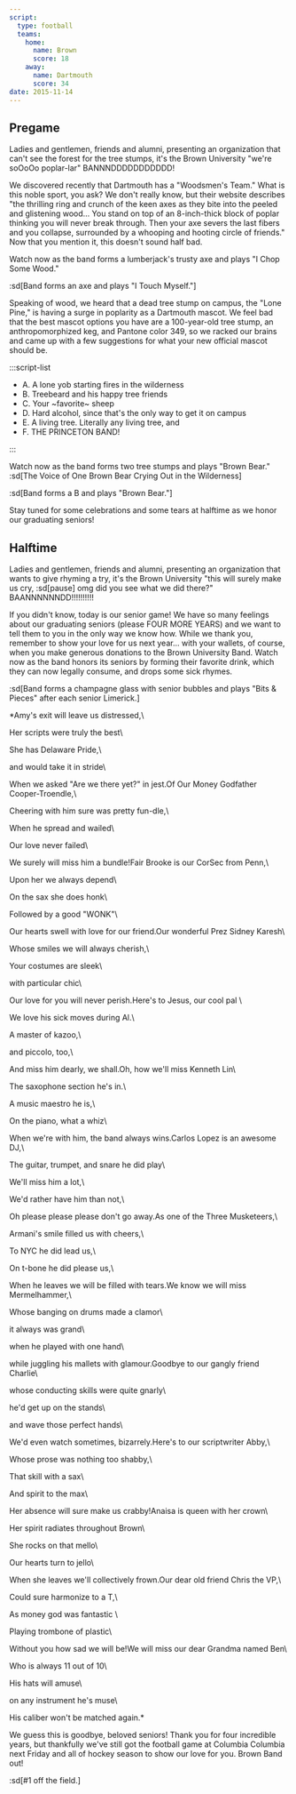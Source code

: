 ```yaml
---
script:
  type: football
  teams:
    home:
      name: Brown
      score: 18
    away:
      name: Dartmouth
      score: 34
date: 2015-11-14
---
```


## Pregame

Ladies and gentlemen, friends and alumni, presenting an organization that can't see the forest for the tree stumps, it's the Brown University "we're soOoOo poplar-lar" BANNNDDDDDDDDDDD!

We discovered recently that Dartmouth has a "Woodsmen's Team." What is this noble sport, you ask? We don't really know, but their website describes "the thrilling ring and crunch of the keen axes as they bite into the peeled and glistening wood... You stand on top of an 8-inch-thick block of poplar thinking you will never break through. Then your axe severs the last fibers and you collapse, surrounded by a whooping and hooting circle of friends." Now that you mention it, this doesn't sound half bad.

Watch now as the band forms a lumberjack's trusty axe and plays "I Chop Some Wood."

:sd[Band forms an axe and plays "I Touch Myself."]

Speaking of wood, we heard that a dead tree stump on campus, the "Lone Pine," is having a surge in poplarity as a Dartmouth mascot. We feel bad that the best mascot options you have are a 100-year-old tree stump, an anthropomorphized keg, and Pantone color 349, so we racked our brains and came up with a few suggestions for what your new official mascot should be.

:::script-list

- A. A lone yob starting fires in the wilderness
- B. Treebeard and his happy tree friends
- C. Your ~favorite~ sheep
- D. Hard alcohol, since that's the only way to get it on campus
- E. A living tree. Literally any living tree, and
- F. THE PRINCETON BAND!

:::

Watch now as the band forms two tree stumps and plays "Brown Bear." :sd[The Voice of One Brown Bear Crying Out in the Wilderness]

:sd[Band forms a B and plays "Brown Bear."]

Stay tuned for some celebrations and some tears at halftime as we honor our graduating seniors!

## Halftime

Ladies and gentlemen, friends and alumni, presenting an organization that wants to give rhyming a try, it's the Brown University "this will surely make us cry, :sd[pause] omg did you see what we did there?" BAANNNNNNDD!!!!!!!!!!

If you didn't know, today is our senior game! We have so many feelings about our graduating seniors (please FOUR MORE YEARS) and we want to tell them to you in the only way we know how. While we thank you, remember to show your love for us next year... with your wallets, of course, when you make generous donations to the Brown University Band. Watch now as the band honors its seniors by forming their favorite drink, which they can now legally consume, and drops some sick rhymes.

:sd[Band forms a champagne glass with senior bubbles and plays "Bits & Pieces" after each senior Limerick.]

\*Amy's exit will leave us distressed,\

Her scripts were truly the best\

She has Delaware Pride,\

and would take it in stride\

When we asked "Are we there yet?" in jest.Of Our Money Godfather Cooper-Troendle,\

Cheering with him sure was pretty fun-dle,\

When he spread and wailed\

Our love never failed\

We surely will miss him a bundle!Fair Brooke is our CorSec from Penn,\

Upon her we always depend\

On the sax she does honk\

Followed by a good "WONK"\

Our hearts swell with love for our friend.Our wonderful Prez Sidney Karesh\

Whose smiles we will always cherish,\

Your costumes are sleek\

with particular chic\

Our love for you will never perish.Here's to Jesus, our cool pal \

We love his sick moves during Al.\

A master of kazoo,\

and piccolo, too,\

And miss him dearly, we shall.Oh, how we'll miss Kenneth Lin\

The saxophone section he's in.\

A music maestro he is,\

On the piano, what a whiz\

When we're with him, the band always wins.Carlos Lopez is an awesome DJ,\

The guitar, trumpet, and snare he did play\

We'll miss him a lot,\

We'd rather have him than not,\

Oh please please please don't go away.As one of the Three Musketeers,\

Armani's smile filled us with cheers,\

To NYC he did lead us,\

On t-bone he did please us,\

When he leaves we will be filled with tears.We know we will miss Mermelhammer,\

Whose banging on drums made a clamor\

it always was grand\

when he played with one hand\

while juggling his mallets with glamour.Goodbye to our gangly friend Charlie\

whose conducting skills were quite gnarly\

he'd get up on the stands\

and wave those perfect hands\

We'd even watch sometimes, bizarrely.Here's to our scriptwriter Abby,\

Whose prose was nothing too shabby,\

That skill with a sax\

And spirit to the max\

Her absence will sure make us crabby!Anaisa is queen with her crown\

Her spirit radiates throughout Brown\

She rocks on that mello\

Our hearts turn to jello\

When she leaves we'll collectively frown.Our dear old friend Chris the VP,\

Could sure harmonize to a T,\

As money god was fantastic \

Playing trombone of plastic\

Without you how sad we will be!We will miss our dear Grandma named Ben\

Who is always 11 out of 10\

His hats will amuse\

on any instrument he's muse\

His caliber won't be matched again.\*

We guess this is goodbye, beloved seniors! Thank you for four incredible years, but thankfully we've still got the football game at Columbia Columbia next Friday and all of hockey season to show our love for you. Brown Band out!

:sd[#1 off the field.]
